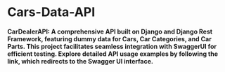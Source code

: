 # **Cars-Data-API**

**CarDealerAPI: A comprehensive API built on Django and Django Rest Framework, featuring dummy data for Cars, Car Categories, and Car Parts. This project facilitates seamless integration with SwaggerUI for efficient testing. Explore detailed API usage examples by following the link, which redirects to the Swagger UI interface.**

